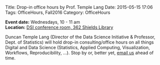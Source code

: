 Title: Drop-in office hours by Prof. Temple Lang 
Date: 2015-05-15 17:06
Tags: OfficeHours, Fall2016
Category: OfficeHours

**Event date:** Wednesdays, 10 - 11 am      
**Location:** [DSI conference room, 362 Shields Library]({filename}../../directions.md)     

Duncan Temple Lang (Director of the Data Science Initiative & Professor, Dept.
of Statistics) will hold drop-in consulting/office hours on all things Digital
and Data Science (Statistics, Applied Computing, Visualization, Workflows,
Reproducibility, ...). Stop by or, better yet, [email us](mailto:datascience@ucdavis.edu) ahead of time.

